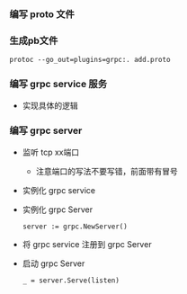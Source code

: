 ### 编写 proto 文件

### 生成pb文件
```shell
protoc --go_out=plugins=grpc:. add.proto
```

### 编写 grpc service 服务
- 实现具体的逻辑

### 编写 grpc server
- 监听 tcp xx端口
  - 注意端口的写法不要写错，前面带有冒号
- 实例化 grpc service
- 实例化 grpc Server 
  ```shell
  server := grpc.NewServer()
  ```
  
- 将 grpc service 注册到 grpc Server 
- 启动 grpc Server
    ```shell
    _ = server.Serve(listen)
    ```

